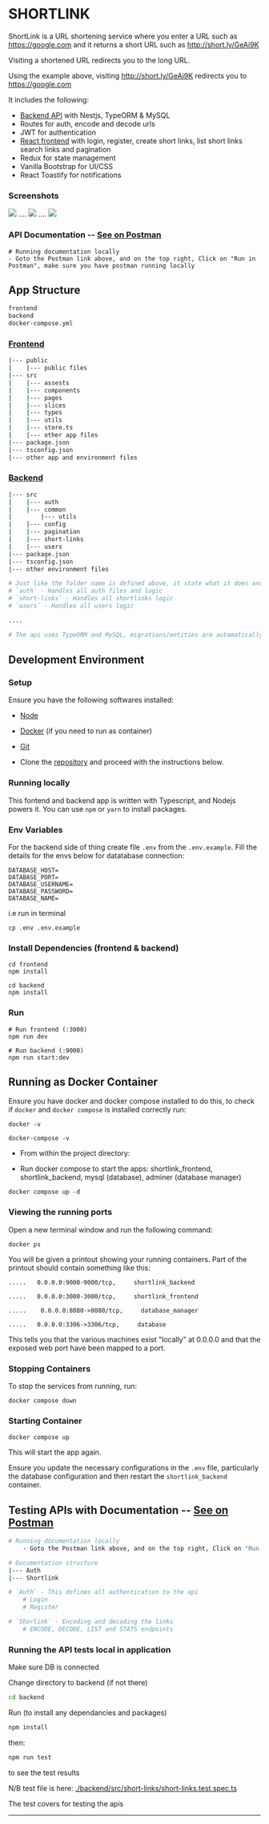 # SHORTLINK

ShortLink is a URL shortening service where you enter a URL such as https://google.com and it returns a short URL such as http://short.ly/GeAi9K

Visiting a shortened URL redirects you to the long URL.

Using the example above, visiting http://short.ly/GeAi9K redirects you to https://google.com

It includes the following:
- [Backend API](./backend/) with Nestjs, TypeORM & MySQL
- Routes for auth, encode and decode urls
- JWT for authentication
- [React frontend](./frontend/) with login, register, create short links, list short links search links and pagination
- Redux for state management
- Vanilla Bootstrap for UI/CSS
- React Toastify for notifications

### Screenshots
<img src="./frontend/public/shortlink-homepage.png" />
....
<img src="./frontend/public/shortlink-home-logged.png" />
....
<img src="./frontend/public/shortlink-about.png" />



### API Documentation -- [See on Postman](https://documenter.getpostman.com/view/13841071/2sB2j6AWbx)

```
# Running documentation locally
- Goto the Postman link above, and on the top right, Click on "Run in Postman", make sure you have postman running locally
```

## App Structure

```sh
frontend
backend
docker-compose.yml
```

### [Frontend](./frontend/)
```sh
|--- public
|    |--- public files
|--- src
|    |--- assests
|    |--- components
|    |--- pages
|    |--- slices
|    |--- types
|    |--- utils
|    |--- store.ts
|    |--- other app files
|--- package.json
|--- tsconfig.json
|--- other app and environment files
```

### [Backend](./backend/)
```sh
|--- src
|    |--- auth
|    |--- common
|        |--- utils
|    |--- config
|    |--- pagination
|    |--- short-links
|    |--- users
|--- package.json
|--- tsconfig.json
|--- other environment files

# Just like the folder name is defined above, it state what it does and handles in a modular form.
# `auth` - Handles all auth files and logic
# `short-links` - Handles all shortlinks logic
# `users` - Handles all users logic

....

# The api uses TypeORM and MySQL, migrations/entities are automatically loaded when app is started
```

## Development Environment

### Setup

Ensure you have the following softwares installed:

- [Node](https://nodejs.org)
- [Docker](https://docs.docker.com/install/) (if you need to run as container)
- [Git](https://www.atlassian.com/git/tutorials/install-git)

- Clone the [repository](https://github.com/sodiadrhain/shortlink.git) and proceed with the instructions below.


### Running locally

This fontend and backend app is written with Typescript, and Nodejs powers it. You can use `npm` or `yarn` to install packages.

### Env Variables

For the backend side of thing create file `.env` from the `.env.example`. Fill the details for the envs below for datatabase connection:

```
DATABASE_HOST=
DATABASE_PORT=
DATABASE_USERNAME=
DATABASE_PASSWORD=
DATABASE_NAME=
```

i.e run in terminal

```
cp .env .env.example
```

### Install Dependencies (frontend & backend)

```
cd frontend
npm install

cd backend
npm install
```

### Run

```
# Run frontend (:3000) 
npm run dev

# Run backend (:9000)
npm run start:dev
```

## Running as Docker Container

Ensure you have docker and docker compose installed to do this, to check if `docker` and `docker compose` is installed correctly run:

```
docker -v
```

```
docker-compose -v
```

- From within the project directory:

- Run docker compose to start the apps: shortlink_frontend, shortlink_backend, mysql (database), adminer (database manager)

```
docker compose up -d
```

### Viewing the running ports

Open a new terminal window and run the following command:

```
docker ps
```

You will be given a printout showing your running containers. Part of the printout should contain something like this:

```
.....   0.0.0.0:9000-9000/tcp,     shortlink_backend

```

```
.....   0.0.0.0:3000-3000/tcp,     shortlink_frontend

```

```
.....    0.0.0.0:8080->8080/tcp,     database_manager

```

```
.....   0.0.0.0:3306->3306/tcp,     database

```

This tells you that the various machines exist "locally" at 0.0.0.0 and that the exposed web port have been mapped to a port.

### Stopping Containers

To stop the services from running, run:

```
docker compose down
```

### Starting Container

```
docker compose up
```

This will start the app again.

Ensure you update the necessary configurations in the `.env` file, particularly the database configuration and then restart the `shortlink_backend` container.



## Testing APIs with Documentation -- [See on Postman](https://documenter.getpostman.com/view/13841071/2sB2j6AWbx)

```sh
# Running documentation locally
    - Goto the Postman link above, and on the top right, Click on "Run in Postman", make sure you have postman running locally

# Documentation structure
|--- Auth
|--- Shortlink

# `Auth` - This defines all authentication to the api
    # Login
    # Register

# `Shorlink` - Encoding and decoding the links
    # ENCODE, DECODE, LIST and STATS endpoints
```

### Running the API tests local in application

Make sure DB is connected

Change directory to backend (if not there)

```sh
cd backend
```

Run (to install any dependancies and packages)

```sh
npm install
```

then:

```sh
npm run test
```

to see the test results

N/B test file is here: [./backend/src/short-links/short-links.test.spec.ts](/backend/src/short-links/short-links.test.spec.ts)

The test covers for testing the apis
____________________________________________________________________________________________________________________________________________________________________